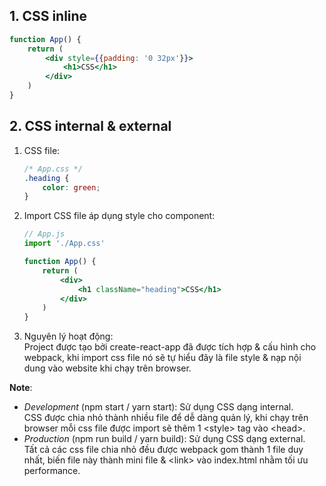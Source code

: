 ## 1. CSS inline

```jsx
function App() {
    return (
        <div style={{padding: '0 32px'}}>
            <h1>CSS</h1>
        </div>
    )
}
```


## 2. CSS internal & external

1. CSS file:  
    ```css
    /* App.css */
    .heading {
        color: green;
    }
    ```  

2. Import CSS file áp dụng style cho component:  
    ```jsx
    // App.js
    import './App.css'

    function App() {
        return (
            <div>
                <h1 className="heading">CSS</h1>
            </div>
        )
    }
    ```  

3. Nguyên lý hoạt động:  
    Project được tạo bởi create-react-app đã được tích hợp & cấu hình cho webpack, khi import css file nó sẽ tự hiểu đây là file style & nạp nội dung vào website khi chạy trên browser.  

**Note**:  

- *Development* (npm start / yarn start): Sử dụng CSS dạng internal.  
    CSS được chia nhỏ thành nhiều file để dễ dàng quản lý, khi chạy trên browser mỗi css file được import sẽ thêm 1 \<style\> tag vào \<head\>.  
- *Production* (npm run build / yarn build): Sử dụng CSS dạng external.  
    Tất cả các css file chia nhỏ đều được webpack gom thành 1 file duy nhất, biến file này thành mini file & \<link\> vào index.html nhằm tối ưu performance.  
